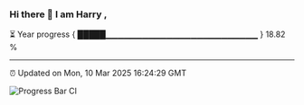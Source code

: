 ### Hi there 👋 I am Harry , 

⏳ Year progress { █████▁▁▁▁▁▁▁▁▁▁▁▁▁▁▁▁▁▁▁▁▁▁▁▁▁ } 18.82 %

---

⏰ Updated on Mon, 10 Mar 2025 16:24:29 GMT

![Progress Bar CI](https://github.com/duykhang68/duykhang68/workflows/Progress%20Bar%20CI/badge.svg)

